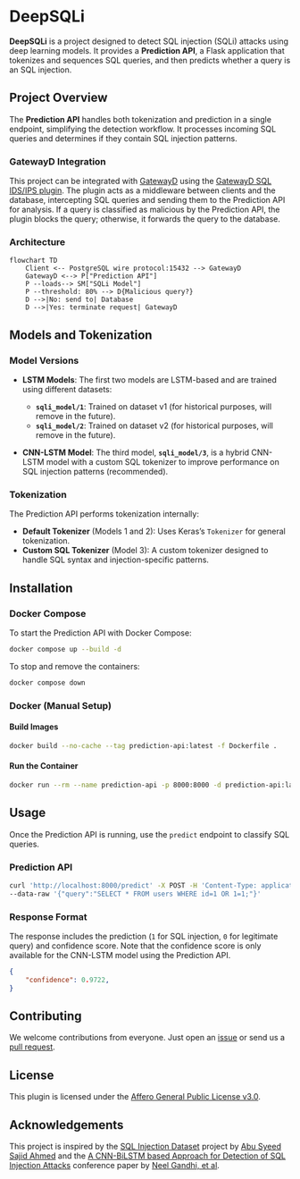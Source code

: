 # DeepSQLi

**DeepSQLi** is a project designed to detect SQL injection (SQLi) attacks using deep learning models. It provides a **Prediction API**, a Flask application that tokenizes and sequences SQL queries, and then predicts whether a query is an SQL injection.

## Project Overview

The **Prediction API** handles both tokenization and prediction in a single endpoint, simplifying the detection workflow. It processes incoming SQL queries and determines if they contain SQL injection patterns.

### GatewayD Integration

This project can be integrated with [GatewayD](https://github.com/gatewayd-io/gatewayd) using the [GatewayD SQL IDS/IPS plugin](https://github.com/gatewayd-io/gatewayd-plugin-sql-ids-ips). The plugin acts as a middleware between clients and the database, intercepting SQL queries and sending them to the Prediction API for analysis. If a query is classified as malicious by the Prediction API, the plugin blocks the query; otherwise, it forwards the query to the database.

### Architecture

```mermaid
flowchart TD
    Client <-- PostgreSQL wire protocol:15432 --> GatewayD
    GatewayD <--> P["Prediction API"]
    P --loads--> SM["SQLi Model"]
    P --threshold: 80% --> D{Malicious query?}
    D -->|No: send to| Database
    D -->|Yes: terminate request| GatewayD
```

## Models and Tokenization

### Model Versions

- **LSTM Models**: The first two models are LSTM-based and are trained using different datasets:
  - **`sqli_model/1`**: Trained on dataset v1 (for historical purposes, will remove in the future).
  - **`sqli_model/2`**: Trained on dataset v2 (for historical purposes, will remove in the future).

- **CNN-LSTM Model**: The third model, **`sqli_model/3`**, is a hybrid CNN-LSTM model with a custom SQL tokenizer to improve performance on SQL injection patterns (recommended).

### Tokenization

The Prediction API performs tokenization internally:

- **Default Tokenizer** (Models 1 and 2): Uses Keras’s `Tokenizer` for general tokenization.
- **Custom SQL Tokenizer** (Model 3): A custom tokenizer designed to handle SQL syntax and injection-specific patterns.

## Installation

### Docker Compose

To start the Prediction API with Docker Compose:

```bash
docker compose up --build -d
```

To stop and remove the containers:

```bash
docker compose down
```

### Docker (Manual Setup)

#### Build Images

```bash
docker build --no-cache --tag prediction-api:latest -f Dockerfile .
```

#### Run the Container

```bash
docker run --rm --name prediction-api -p 8000:8000 -d prediction-api:latest
```

## Usage

Once the Prediction API is running, use the `predict` endpoint to classify SQL queries.

### Prediction API

```bash
curl 'http://localhost:8000/predict' -X POST -H 'Content-Type: application/json' \
--data-raw '{"query":"SELECT * FROM users WHERE id=1 OR 1=1;"}'
```

### Response Format

The response includes the prediction (`1` for SQL injection, `0` for legitimate query) and confidence score. Note that the confidence score is only available for the CNN-LSTM model using the Prediction API.

```json
{
    "confidence": 0.9722,
}
```

## Contributing

We welcome contributions from everyone.<!-- Please read our [contributing guide](https://gatewayd-io.github.io/CONTIBUTING.md) for more details.--> Just open an [issue](https://github.com/gatewayd-io/DeepSQLi/issues) or send us a [pull request](https://github.com/gatewayd-io/DeepSQLi/pulls).

## License

This plugin is licensed under the [Affero General Public License v3.0](https://github.com/gatewayd-io/DeepSQLi/blob/main/LICENSE).

## Acknowledgements

This project is inspired by the [SQL Injection Dataset](https://www.kaggle.com/datasets/sajid576/sql-injection-dataset) project by [Abu Syeed Sajid Ahmed](https://github.com/Sajid576) and the [A CNN-BiLSTM based Approach for Detection of SQL Injection Attacks](https://ieeexplore.ieee.org/document/9410675/) conference paper by [Neel Gandhi, et al](https://ieeexplore.ieee.org/document/9410675/authors#authors).

